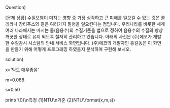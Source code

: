 Question)

[문제 상황]
수질오염이 미치는 영향 중 가장 심각하고 큰 피해를 일으킬 수 있는 것은 콜레라나 장티푸스와 같은 여러가지 질병을 일으킨다는 점입니다. 우리나라를 비롯한 세계 여러 나라에서는
마시는 물(음용수)의 수질기준을 법으로 정하여 음용수의 수질의 항상 깨끗한 상태로 유지 되도록 철저히 관리하고 있습니다.
아래의 사진은 (주)에코가 개발한 수질감시 시스템의 안내 서비스 화면입니다. (주)에코의 개발자인 홍길동은 이 화면을 만들기 위해 어떻게 프로그래밍 하였을지 분석하여 구현해 보시오.

solution)

x='탁도 매우좋음'

m=0.088

s=0.50

print('{0}\n측정 {1}NTU\n기준 {2}NTU'.format(x,m,s))
